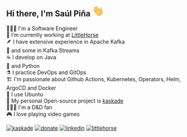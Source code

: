 <h2 align="left">Hi there, I'm Saúl Piña <img src="https://raw.githubusercontent.com/ABSphreak/ABSphreak/master/gifs/Hi.gif" height="30" /></h2>

🧑🏽‍💻 I'm a Software Engineer<br/>
🐎 I’m currently working at [LittleHorse](https://github.com/littlehorse-enterprises)<br/>
🪶 I have extensive experience in Apache Kafka<br/>
🦦 and some in Kafka Streams<br/>
☕ I develop on Java<br/>
🐍 and Python<br/>
⚗️ I practice DevOps and GitOps<br/>
🏗️ I'm passionate about Github Actions, Kubernetes, Operators, Helm, ArgoCD and Docker<br/>
🐧 I use Ubuntu<br/>
🚀 My personal Open-source project is [kaskade](https://github.com/sauljabin/kaskade)<br/>
🧙🏾‍♂️ I'm a D&D fan<br/>
🎮 I love playing video games

[![kaskade](https://img.shields.io/badge/kaskade-blueviolet)](https://github.com/sauljabin/kaskade)
[![donate](https://img.shields.io/badge/donate-EA4AAA)](https://github.com/sponsors/sauljabin)
[![linkedin](https://img.shields.io/badge/linkedin-0A66C2)](https://www.linkedin.com/in/sauljabin)
[![littlehorse](https://img.shields.io/badge/littlehorse-gray)](https://github.com/littlehorse-enterprises/littlehorse)

